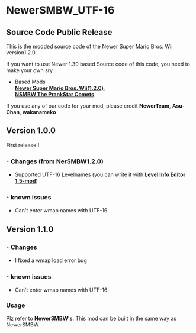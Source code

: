 # NewerSMBW_UTF-16
## Source Code Public Release

This is the modded source code of the Newer Super Mario Bros. Wii version1.2.0.

If you want to use Newer 1.30 based Source code of this code, you need to make your own sry

* Based Mods  
[**Newer Super Mario Bros. Wii(1.2.0)**](https://github.com/Newer-Team/NewerSMBW),  
[**NSMBW The PrankStar Comets**](https://github.com/Asu-chan/NSMBWThePranksterComets)  

If you use any of our code for your mod, please credit **NewerTeam**, **Asu-Chan**, **wakanameko**

## Version 1.0.0
First release!!  
### ･ Changes (from NerSMBW1.2.0)  
* Supported UTF-16 Levelnames (you can write it with [**Level Info Editor 1.5-mod**](https://github.com/wakanameko/Level-Info-Editor_UTF))  
### ･ known issues  
* Can't enter wmap names with UTF-16  
  
## Version 1.1.0
### ･ Changes  
* I fixed a wmap load error bug  
### ･ known issues  
* Can't enter wmap names with UTF-16  
  

### Usage
Plz refer to [**NewerSMBW's**](https://github.com/Newer-Team/NewerSMBW/blob/clang-no-translations/README.md). This mod can be built in the same way as NewerSMBW.
